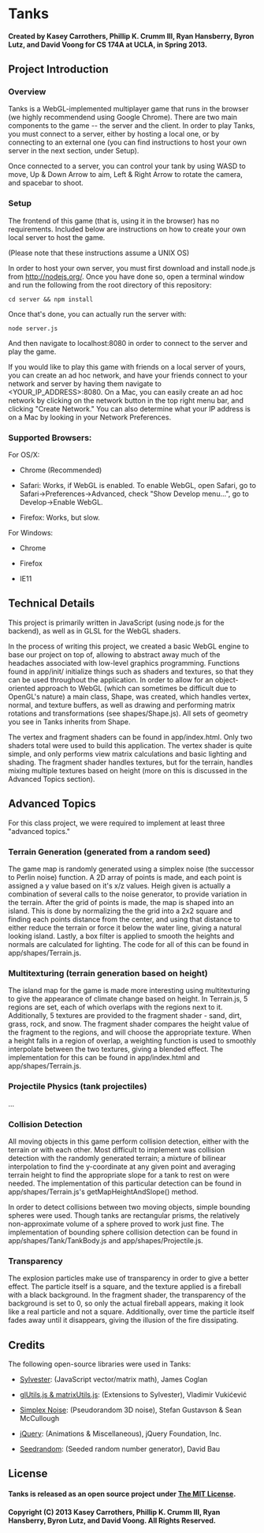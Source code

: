 # Tanks

#### Created by Kasey Carrothers, Phillip K. Crumm III, Ryan Hansberry, Byron Lutz, and David Voong for CS 174A at UCLA, in Spring 2013.


## Project Introduction

### Overview

Tanks is a WebGL-implemented multiplayer game that runs in the browser (we highly recommendend using Google Chrome). There are two
main components to the game -- the server and the client. In order to play Tanks, you must connect to a server, either by hosting
a local one, or by connecting to an external one (you can find instructions to host your own server in the next section, under Setup).

Once connected to a server, you can control your tank by using WASD to move, Up & Down Arrow to aim, Left & Right Arrow to rotate
the camera, and spacebar to shoot.

### Setup

The frontend of this game (that is, using it in the browser) has no requirements. Included below are instructions on how to
create your own local server to host the game.

(Please note that these instructions assume a UNIX OS)

In order to host your own server, you must first download and install node.js from http://nodejs.org/. Once you have done so,
open a terminal window and run the following from the root directory of this repository:

    cd server && npm install

Once that's done, you can actually run the server with:

    node server.js

And then navigate to localhost:8080 in order to connect to the server and play the game.

If you would like to play this game with friends on a local server of yours, you can create an ad hoc network, and have your friends
connect to your network and server by having them navigate to <YOUR_IP_ADDRESS>:8080. On a Mac, you can easily create an ad hoc network
by clicking on the network button in the top right menu bar, and clicking "Create Network." You can also determine what your IP address
is on a Mac by looking in your Network Preferences.

### Supported Browsers:

For OS/X:

* Chrome (Recommended)

* Safari: Works, if WebGL is enabled. To enable WebGL, open Safari, go to Safari->Preferences->Advanced, check "Show Develop menu...", go to Develop->Enable WebGL.

* Firefox: Works, but slow.

For Windows:

* Chrome

* Firefox

* IE11


## Technical Details

This project is primarily written in JavaScript (using node.js for the backend), as well as in GLSL for the WebGL shaders.

In the process of writing this project, we created a basic WebGL engine to base our project on top of, allowing to abstract away
much of the headaches associated with low-level graphics programming. Functions found in app/init/ initialize things such as shaders
and textures, so that they can be used throughout the application. In order to allow for an object-oriented approach to WebGL (which
can sometimes be difficult due to OpenGL's nature) a main class, Shape, was created, which handles vertex, normal, and texture buffers,
as well as drawing and performing matrix rotations and transformations (see shapes/Shape.js). All sets of geometry you see in Tanks
inherits from Shape.

The vertex and fragment shaders can be found in app/index.html. Only two shaders total were used to build this application. The vertex shader
is quite simple, and only performs view matrix calculations and basic lighting and shading. The fragment shader handles textures, but for the
terrain, handles mixing multiple textures based on height (more on this is discussed in the Advanced Topics section).


## Advanced Topics

For this class project, we were required to implement at least three "advanced topics."

### Terrain Generation (generated from a random seed)

The game map is randomly generated using a simplex noise (the successor to Perlin noise) function. A 2D array of points
is made, and each point is assigned a y value based on it's x/z values. Heigh given is actually a combination of several calls
to the noise generator, to provide variation in the terrain. After the grid of points is made, the map is shaped into an island.
This is done by normalizing the the grid into a 2x2 square and finding each points distance from the center, and using that distance
to either reduce the terrain or force it below the water line, giving a natural looking island. Lastly, a box filter is applied to smooth
the heights and normals are calculated for lighting. The code for all of this can be found in app/shapes/Terrain.js.

### Multitexturing (terrain generation based on height)

The island map for the game is made more interesting using multitexturing to give the appearance of climate change based on height.
In Terrain.js, 5 regions are set, each of which overlaps with the regions next to it. Additionally, 5 textures are provided to the fragment
shader - sand, dirt, grass, rock, and snow. The fragment shader compares the height value of the fragment to the regions, and will choose the
appropriate texture. When a height falls in a region of overlap, a weighting function is used to smoothly interpolate between the two textures,
giving a blended effect. The implementation for this can be found in app/index.html and app/shapes/Terrain.js.

### Projectile Physics (tank projectiles)

...

### Collision Detection

All moving objects in this game perform collision detection, either with the terrain or with each other. Most difficult
to implement was collision detection with the randomly generated terrain; a mixture of bilinear interpolation to find the
y-coordinate at any given point and averaging terrain height to find the appropriate slope for a tank to rest on were needed.
The implementation of this particular detection can be found in app/shapes/Terrain.js's getMapHeightAndSlope() method.

In order to detect collisions between two moving objects, simple bounding spheres were used. Though tanks are rectangular prisms,
the relatively non-approximate volume of a sphere proved to work just fine. The implementation of bounding sphere collision detection
can be found in app/shapes/Tank/TankBody.js and app/shapes/Projectile.js.

### Transparency

The explosion particles make use of transparency in order to give a better effect. The particle itself is a square, and the texture
applied is a fireball with a black background. In the fragment shader, the transparency of the background is set to 0, so only the actual
fireball appears, making it look like a real particle and not a square. Additionally, over time the particle itself fades away until it disappears,
giving the illusion of the fire dissipating.


## Credits

The following open-source libraries were used in Tanks:

* [Sylvester](http://sylvester.jcoglan.com/): (JavaScript vector/matrix math), James Coglan

* [glUtils.js & matrixUtils.js](http://blog.vlad1.com/): (Extensions to Sylvester), Vladimir Vukićević

* [Simplex Noise](https://gist.github.com/banksean/304522): (Pseudorandom 3D noise), Stefan Gustavson & Sean McCullough

* [jQuery](http://jquery.com/): (Animations & Miscellaneous), jQuery Foundation, Inc.

* [Seedrandom](http://davidbau.com/archives/2010/01/30/random_seeds_coded_hints_and_quintillions.html): (Seeded random number generator), David Bau


## License

#### Tanks is released as an open source project under [The MIT License](https://github.com/pcrumm/tank-project/blob/explosions/LICENSE).

#### Copyright (C) 2013 Kasey Carrothers, Phillip K. Crumm III, Ryan Hansberry, Byron Lutz, and David Voong. All Rights Reserved.
